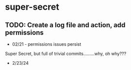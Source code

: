 # super-secret

## TODO: Create a log file and action, add permissions
* 02/21 - permissions issues persist

Super Secret, but full of trivial commits.........why, oh why???

* 2/23/24
